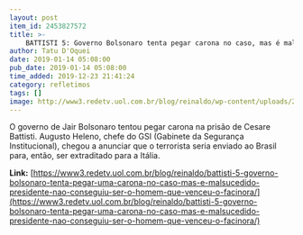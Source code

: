 ```yaml
---
layout: post
item_id: 2453827572
title: >-
    BATTISTI 5: Governo Bolsonaro tenta pegar carona no caso, mas é malsucedido; presidente não consegue ser homem que venceu o facínora
author: Tatu D'Oquei
date: 2019-01-14 05:08:00
pub_date: 2019-01-14 05:08:00
time_added: 2019-12-23 21:41:24
category: refletimos
tags: []
image: http://www3.redetv.uol.com.br/blog/reinaldo/wp-content/uploads/2018/09/4-se-eu-fosse-bolsonaro-faria-o-seguinte-mitigaria-o-politicamente-incorreto-usaria-o-pt-como-fantasma-e-tentaria-atrair-a-centro-direita.jpg
---
```


O governo de Jair Bolsonaro tentou pegar carona na prisão de Cesare Battisti. Augusto Heleno, chefe do GSI (Gabinete da Segurança Institucional), chegou a anunciar que o terrorista seria enviado ao Brasil para, então, ser extraditado para a Itália.

**Link:** [https://www3.redetv.uol.com.br/blog/reinaldo/battisti-5-governo-bolsonaro-tenta-pegar-uma-carona-no-caso-mas-e-malsucedido-presidente-nao-conseguiu-ser-o-homem-que-venceu-o-facinora/](https://www3.redetv.uol.com.br/blog/reinaldo/battisti-5-governo-bolsonaro-tenta-pegar-uma-carona-no-caso-mas-e-malsucedido-presidente-nao-conseguiu-ser-o-homem-que-venceu-o-facinora/)

